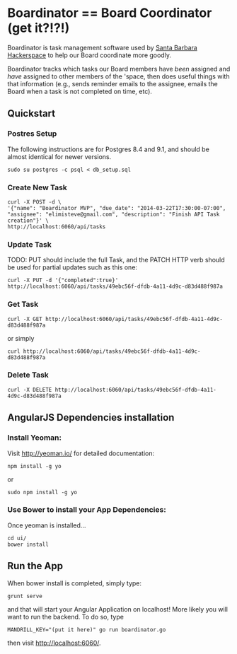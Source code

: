 # Boardinator == Board Coordinator (get it?!?!)

Boardinator is task management software used by [Santa Barbara
Hackerspace](http://sbhackerspace.com) to help our Board coordinate
more goodly.

Boardinator tracks which tasks our Board members have _been_ assigned
and _have_ assigned to other members of the 'space, then does useful
things with that information (e.g., sends reminder emails to the
assignee, emails the Board when a task is not completed on time, etc).


## Quickstart

### Postres Setup

The following instructions are for Postgres 8.4 and 9.1, and should be
almost identical for newer versions.

    sudo su postgres -c psql < db_setup.sql


### Create New Task

```
curl -X POST -d \
'{"name": "Boardinator MVP", "due_date": "2014-03-22T17:30:00-07:00", "assignee": "elimisteve@gmail.com", "description": "Finish API Task creation"}' \
http://localhost:6060/api/tasks
```


### Update Task

TODO: PUT should include the full Task, and the PATCH HTTP verb should
be used for partial updates such as this one:

`curl -X PUT -d '{"completed":true}' http://localhost:6060/api/tasks/49ebc56f-dfdb-4a11-4d9c-d83d488f987a`


### Get Task

`curl -X GET http://localhost:6060/api/tasks/49ebc56f-dfdb-4a11-4d9c-d83d488f987a`

or simply

`curl http://localhost:6060/api/tasks/49ebc56f-dfdb-4a11-4d9c-d83d488f987a`


### Delete Task

`curl -X DELETE http://localhost:6060/api/tasks/49ebc56f-dfdb-4a11-4d9c-d83d488f987a`


## AngularJS Dependencies installation

### Install Yeoman:

Visit http://yeoman.io/ for detailed documentation:

    npm install -g yo

or

    sudo npm install -g yo


### Use Bower to install your App Dependencies:

Once yeoman is installed...

    cd ui/
    bower install


## Run the App

When bower install is completed, simply type:

    grunt serve

and that will start your Angular Application on localhost!  More
likely you will want to run the backend.  To do so, type

    MANDRILL_KEY="(put it here)" go run boardinator.go

then visit <http://localhost:6060/>.
